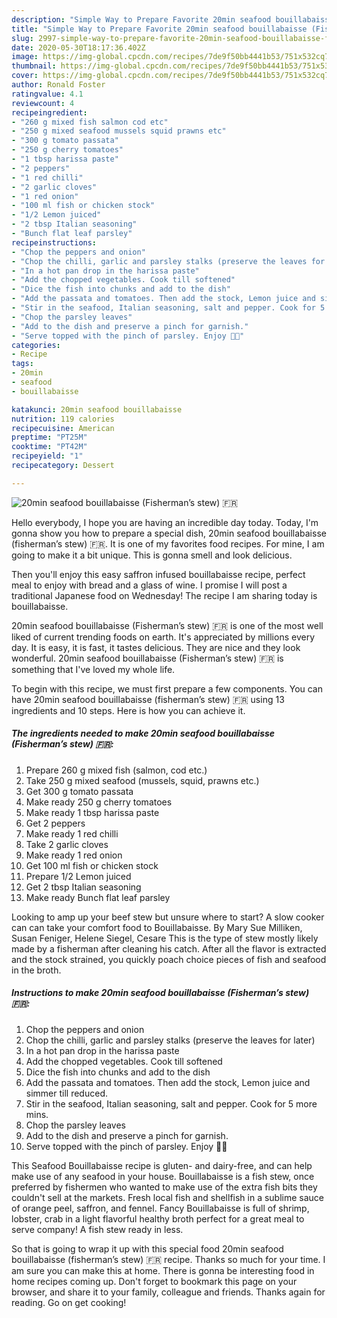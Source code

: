 ```yaml
---
description: "Simple Way to Prepare Favorite 20min seafood bouillabaisse (Fisherman’s stew) 🇫🇷"
title: "Simple Way to Prepare Favorite 20min seafood bouillabaisse (Fisherman’s stew) 🇫🇷"
slug: 2997-simple-way-to-prepare-favorite-20min-seafood-bouillabaisse-fishermans-stew
date: 2020-05-30T18:17:36.402Z
image: https://img-global.cpcdn.com/recipes/7de9f50bb4441b53/751x532cq70/20min-seafood-bouillabaisse-fishermans-stew-🇫🇷-recipe-main-photo.jpg
thumbnail: https://img-global.cpcdn.com/recipes/7de9f50bb4441b53/751x532cq70/20min-seafood-bouillabaisse-fishermans-stew-🇫🇷-recipe-main-photo.jpg
cover: https://img-global.cpcdn.com/recipes/7de9f50bb4441b53/751x532cq70/20min-seafood-bouillabaisse-fishermans-stew-🇫🇷-recipe-main-photo.jpg
author: Ronald Foster
ratingvalue: 4.1
reviewcount: 4
recipeingredient:
- "260 g mixed fish salmon cod etc"
- "250 g mixed seafood mussels squid prawns etc"
- "300 g tomato passata"
- "250 g cherry tomatoes"
- "1 tbsp harissa paste"
- "2 peppers"
- "1 red chilli"
- "2 garlic cloves"
- "1 red onion"
- "100 ml fish or chicken stock"
- "1/2 Lemon juiced"
- "2 tbsp Italian seasoning"
- "Bunch flat leaf parsley"
recipeinstructions:
- "Chop the peppers and onion"
- "Chop the chilli, garlic and parsley stalks (preserve the leaves for later)"
- "In a hot pan drop in the harissa paste"
- "Add the chopped vegetables. Cook till softened"
- "Dice the fish into chunks and add to the dish"
- "Add the passata and tomatoes. Then add the stock, Lemon juice and simmer till reduced."
- "Stir in the seafood, Italian seasoning, salt and pepper. Cook for 5 more mins."
- "Chop the parsley leaves"
- "Add to the dish and preserve a pinch for garnish."
- "Serve topped with the pinch of parsley. Enjoy 👌🏼"
categories:
- Recipe
tags:
- 20min
- seafood
- bouillabaisse

katakunci: 20min seafood bouillabaisse 
nutrition: 119 calories
recipecuisine: American
preptime: "PT25M"
cooktime: "PT42M"
recipeyield: "1"
recipecategory: Dessert

---
```



![20min seafood bouillabaisse (Fisherman’s stew) 🇫🇷](https://img-global.cpcdn.com/recipes/7de9f50bb4441b53/751x532cq70/20min-seafood-bouillabaisse-fishermans-stew-🇫🇷-recipe-main-photo.jpg)

Hello everybody, I hope you are having an incredible day today. Today, I'm gonna show you how to prepare a special dish, 20min seafood bouillabaisse (fisherman’s stew) 🇫🇷. It is one of my favorites food recipes. For mine, I am going to make it a bit unique. This is gonna smell and look delicious.

Then you&#39;ll enjoy this easy saffron infused bouillabaisse recipe, perfect meal to enjoy with bread and a glass of wine. I promise I will post a traditional Japanese food on Wednesday! The recipe I am sharing today is bouillabaisse.

20min seafood bouillabaisse (Fisherman’s stew) 🇫🇷 is one of the most well liked of current trending foods on earth. It's appreciated by millions every day. It is easy, it is fast, it tastes delicious. They are nice and they look wonderful. 20min seafood bouillabaisse (Fisherman’s stew) 🇫🇷 is something that I've loved my whole life.


To begin with this recipe, we must first prepare a few components. You can have 20min seafood bouillabaisse (fisherman’s stew) 🇫🇷 using 13 ingredients and 10 steps. Here is how you can achieve it.

<!--inarticleads1-->

##### The ingredients needed to make 20min seafood bouillabaisse (Fisherman’s stew) 🇫🇷:

1. Prepare 260 g mixed fish (salmon, cod etc.)
1. Take 250 g mixed seafood (mussels, squid, prawns etc.)
1. Get 300 g tomato passata
1. Make ready 250 g cherry tomatoes
1. Make ready 1 tbsp harissa paste
1. Get 2 peppers
1. Make ready 1 red chilli
1. Take 2 garlic cloves
1. Make ready 1 red onion
1. Get 100 ml fish or chicken stock
1. Prepare 1/2 Lemon juiced
1. Get 2 tbsp Italian seasoning
1. Make ready Bunch flat leaf parsley


Looking to amp up your beef stew but unsure where to start? A slow cooker can can take your comfort food to Bouillabaisse. By Mary Sue Milliken, Susan Feniger, Helene Siegel, Cesare This is the type of stew mostly likely made by a fisherman after cleaning his catch. After all the flavor is extracted and the stock strained, you quickly poach choice pieces of fish and seafood in the broth. 

<!--inarticleads2-->

##### Instructions to make 20min seafood bouillabaisse (Fisherman’s stew) 🇫🇷:

1. Chop the peppers and onion
1. Chop the chilli, garlic and parsley stalks (preserve the leaves for later)
1. In a hot pan drop in the harissa paste
1. Add the chopped vegetables. Cook till softened
1. Dice the fish into chunks and add to the dish
1. Add the passata and tomatoes. Then add the stock, Lemon juice and simmer till reduced.
1. Stir in the seafood, Italian seasoning, salt and pepper. Cook for 5 more mins.
1. Chop the parsley leaves
1. Add to the dish and preserve a pinch for garnish.
1. Serve topped with the pinch of parsley. Enjoy 👌🏼


This Seafood Bouillabaisse recipe is gluten- and dairy-free, and can help make use of any seafood in your house. Bouillabaisse is a fish stew, once preferred by fishermen who wanted to make use of the extra fish bits they couldn&#39;t sell at the markets. Fresh local fish and shellfish in a sublime sauce of orange peel, saffron, and fennel. Fancy Bouillabaisse is full of shrimp, lobster, crab in a light flavorful healthy broth perfect for a great meal to serve company! A fish stew ready in less. 

So that is going to wrap it up with this special food 20min seafood bouillabaisse (fisherman’s stew) 🇫🇷 recipe. Thanks so much for your time. I am sure you can make this at home. There is gonna be interesting food in home recipes coming up. Don't forget to bookmark this page on your browser, and share it to your family, colleague and friends. Thanks again for reading. Go on get cooking!
